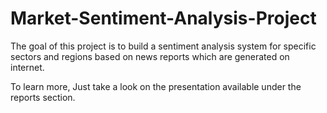 # Market-Sentiment-Analysis-Project
The goal of this project is to build a sentiment analysis system for specific sectors and regions based on news reports which are generated on internet.

To learn more, Just take a look on the presentation available under the reports section.
